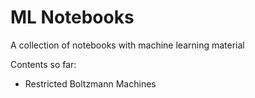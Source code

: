 # ML Notebooks
A collection of notebooks with machine learning material

Contents so far:
* Restricted Boltzmann Machines
